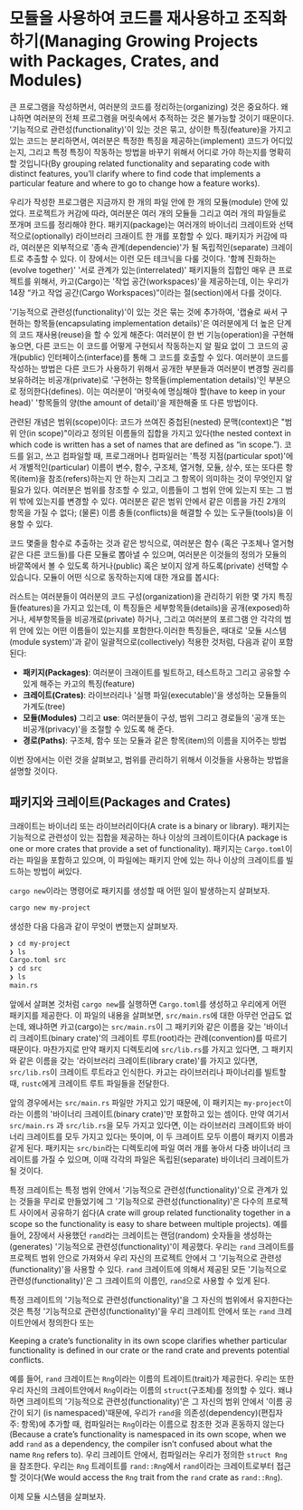 # 모듈을 사용하여 코드를 재사용하고 조직화하기(Managing Growing Projects with Packages, Crates, and Modules)

큰 프로그램을 작성하면서, 여러분의 코드를 정리하는(organizing) 것은 중요하다. 왜냐하면 여러분의 전체 프로그램을 머릿속에서 추적하는 것은 불가능할 것이기 때문이다. '기능적으로 관련성(functionality)'이 있는 것은 묶고, 상이한 특징(feature)을 가지고 있는 코드는 분리하면서, 여러분은 특정한 특징을 제공하는(implement) 코드가 어디있는지, 그리고 특정 특징이 작동하는 방법을 바꾸기 위해서 어디로 가야 하는지를 명확히 할 것입니다(By grouping related functionality and separating code with distinct features, you’ll clarify where to find code that implements a particular feature and where to go to change how a feature works).

우리가 작성한 프로그램은 지금까지 한 개의 파일 안에 한 개의 모듈(module) 안에 있었다. 프로젝트가 커감에 따라, 여러분은 여러 개의 모듈들 그리고 여러 개의 파일들로 쪼개며 코드를 정리해야 한다. 패키지(package)는 여러개의 바이너리 크레이트와 선택적으로(optionally) 라이브러리 크래이트 한 개를 포함할 수 있다. 패키지가 커감에 따라, 여러분은 외부적으로 '종속 관계(dependencie)'가 될 독립적인(separate) 크레이트로 추출할 수 있다. 이 장에서는 이런 모든 테크닉을 다룰 것이다. '함께 진화하는(evolve together)' '서로 관계가 있는(interrelated)' 패키지들의 집합인 매우 큰 프로젝트를 위해서, 카고(Cargo)는 '작업 공간(workspaces)'을 제공하는데, 이는 우리가 14장 “카고 작업 공간(Cargo Workspaces)”이라는 절(section)에서 다를 것이다.

'기능적으로 관련성(functionality)'이 있는 것은 묶는 것에 추가하여, '캡슐로 싸서 구현하는 항목들(encapsulating implementation details)'은 여러분에게 더 높은 단계의 코드 재사용(reuse)을 할 수 있게 해준다: 여러분이 한 번 기능(operation)을 구현해 놓으면, 다른 코드는 이 코드를 어떻게 구현되서 작동하는지 알 필요 없이 그 코드의 공개(public) 인터페이스(interface)를 통해 그 코드를 호출할 수 있다. 여러분이 코드를 작성하는 방법은 다른 코드가 사용하기 위해서 공개한 부분들과 여러분이 변경할 권리를 보유하려는 비공개(private)로 '구현하는 항목들(implementation details)'인 부분으로 정의한다(defines). 이는 여러분이 '머릿속에 명심해야 할(have to keep in your head)' '항목들의 양(the amount of detail)'을 제한해줄 또 다른 방법이다.

관련된 개념은 범위(scope)이다: 코드가 쓰여진 중첩된(nested) 문맥(context)은 "범위 안(in scope)"이라고 정의된 이름들의 집합을 가지고 있다(the nested context in which code is written has a set of names that are defined as “in scope.”). 코드를 읽고, 쓰고 컴파일할 때, 프로그래머나 컴파일러는 '특정 지점(particular spot)'에서  개별적인(particular) 이름이 변수, 함수, 구조체, 열거형, 모듈, 상수, 또는 또다른 항목(item)을 참조(refers)하는지 안 하는지 그리고 그 항목이 의미하는 것이 무엇인지 알 필요가 있다. 여러분은 범위를 창조할 수 있고, 이름들이 그 범위 안에 있는지 또는 그 범위 밖에 있는지를 변경할 수 있다. 여러분은 같은 범위 안에서 같은 이름을 가진 2개의 항목을 가질 수 없다; (물론) 이름 충돌(conflicts)을 해결할 수 있는 도구들(tools)을 이용할 수 있다.

코드 몇줄을 함수로 추출하는 것과 같은 방식으로, 여러분은 함수 (혹은 구조체나 열거형 같은 다른 코드들)를 다른 모듈로 뽑아낼 수 있으며, 여러분은 이것들의 정의가 모듈의 바깥쪽에서 볼 수 있도록 하거나(public) 혹은 보이지 않게 하도록(private) 선택할 수 있습니다. 모듈이 어떤 식으로 동작하는지에 대한 개요를 봅시다:

러스트는 여러분들이 여러분의 코드 구성(organization)을 관리하기 위한 몇 가지 특징들(features)을 가지고 있는데, 이 특징들은 세부항목들(details)을 공개(exposed)하거나, 세부항목들을 비공개로(private) 하거나, 그리고 여러분의 포르그램 안 각각의 범위 안에 있는 어떤 이름들이 있는지를 포함한다.이러한 특징들은, 때대로 '모듈 시스템(module system)'과 같이 일괄적으로(collectively) 적용한 것처럼, 다음과 같이 포함된다:

- **패키지(Packages)**: 여러분이 크래이트를 빌트하고, 테스트하고 그리고 공유할 수 있게 해주는 카고의 특징(feature)
- **크레이트(Crates)**: 라이브러리나 '실행 파일(executable)'을 생성하는 모듈들의 가계도(tree)
- **모듈(Modules)** 그리고 **use**: 여러분들이 구성, 범위 그리고 경로들의 '공개 또는 비공개(privacy)'을 조절할 수 있도록 해 준다.
- **경로(Paths)**: 구조체, 함수 또는 모듈과 같은 항목(item)의 이름을 지어주는 방법

이번 장에서는 이런 것을 살펴보고, 범위를 관리하기 위해서 이것들을 사용하는 방법을 설명할 것이다.

## 패키지와 크레이트(Packages and Crates)

크래이트는 바이너리 또는 라이브러리이다(A crate is a binary or library). 패키지는 기능적으로 관련성이 있는 집합을 제공하는 하나 이상의 크레이트이다(A package is one or more crates that provide a set of functionality). 패키지는 `Cargo.toml`이라는 파일을 포함하고 있으며, 이 파일에는 패키지 안에 있는 하나 이상의 크레이트를 빌드하는 방법이 써있다.

`cargo new`이라는 명령어로 패키지를 생성할 때 어떤 일이 발생하는지 살펴보자.

```bash
cargo new my-project
```

생성한 다음 다음과 같이 무엇이 변했는지 살펴보자.

```bash
❯ cd my-project 
❯ ls
Cargo.toml src
❯ cd src 
❯ ls
main.rs
```

앞에서 살펴본 것처럼 `cargo new`를 실행하면 `Cargo.toml`를 생성하고 우리에게 어떤 패키지를 제공한다. 이 파일의 내용을 살펴보면, `src/main.rs`에 대한 아무런 언급도 없는데, 왜냐하면 카고(cargo)는 `src/main.rs`이 그 패키키와 같은 이름을 갖는 '바이너리 크레이트(binary crate)'의 크레이트 루트(root)라는 관례(convention)를 따르기 때문이다. 마찬가지로 만약 패키지 디렉토리에 `src/lib.rs`를 가지고 있다면, 그 패키지와 같은 이름을 갖는 '라이브러리 크레이트(library crate)'를 가지고 있다면, `src/lib.rs`이 크레이트 루트라고 인식한다. 카고는 라이브러리나 파이너리를 빌트할 때, `rustc`에게 크레이트 루트 파일들을 전달한다.

앞의 경우에서는 `src/main.rs` 파일만 가지고 있기 때문에, 이 패키지는 `my-project`이라는 이름의 '바이너리 크레이트(binary crate)'만 포함하고 있는 셈이다. 만약 여기서 `src/main.rs` 과 `src/lib.rs`을 모두 가지고 있다면, 이는 라이브러리 크레이트와 바이너리 크레이트를 모두 가지고 있다는 뜻이며, 이 두 크레이트 모두 이름이 패키지 이름과 같게 된다. 패키지는 `src/bin`라는 디렉토리에 파일 여러 개를 놓아서 다중 바이너리 크레이트를 가질 수 있으며, 이때 각각의 파일은 독립된(separate) 바이너리 크레이트가 될 것이다.

특정 크레이트는 특정 범위 안에서 '기능적으로 관련성(functionality)'으로 관계가 있는 것들을 무리로 만들었기에 그 '기능적으로 관련성(functionality)'은 다수의 프로젝트 사이에서 공유하기 쉽다(A crate will group related functionality together in a scope so the functionality is easy to share between multiple projects). 예를 들어, 2장에서 사용했던 `rand`라는 크레이트는 랜덤(random) 숫자들을 생성하는(generates) '기능적으로 관련성(functionality)'이 제공했다. 우리는 `rand` 크레이트를 프로젝트 범위 안으로 가져와서 우리 자신의 프로젝트 안에서 그 '기능적으로 관련성(functionality)'을 사용할 수 있다. `rand` 크레이트에 의해서 제공된 모든 '기능적으로 관련성(functionality)'은 그 크레이트의 이름인, `rand`으로 사용할 수 있게 된다.

특정 크레이트의 '기능적으로 관련성(functionality)'을 그 자신의 범위에서 유지한다는 것은 특정 '기능적으로 관련성(functionality)'을 우리 크레이트 안에서 또는 `rand` 크레이트안에서 정의한다 또는

Keeping a crate’s functionality in its own scope clarifies whether particular functionality is defined in our crate or the rand crate and prevents potential conflicts.

예를 들어, `rand` 크레이트는 `Rng`이라는 이름의 트레이트(trait)가 제공한다. 우리는 또한 우리 자신의 크레이트안에서 `Rng`이라는 이름의 `struct`(구조체)를 정의할 수 있다. 왜냐하면 크레이트의 '기능적으로 관련성(functionality)'은 그 자신의 범위 안에서 '이름 공간이 되기 (is namespaced)'때문에, 우리가 `rand`을 의존성(dependency)(편집자 주: 항목)에 추가할 때, 컴파일러는 `Rng`이라는 이름으로 참조한 것과 혼동하지 않는다(Because a crate’s functionality is namespaced in its own scope, when we add `rand` as a dependency, the compiler isn’t confused about what the name `Rng` refers to). 우리 크레이트 안에서, 컴파일러는 우리가 정의한 `struct Rng`을 참조한다. 우리는 `Rng` 트레이트를 `rand::Rng`에서 `rand`이라는 크레이트로부터 접근할 것이다(We would access the `Rng` trait from the `rand` crate as `rand::Rng`).

이제 모듈 시스템을 살펴보자.